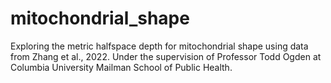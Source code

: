 # mitochondrial_shape
Exploring the metric halfspace depth for mitochondrial shape using data from Zhang et al., 2022. Under the supervision of Professor Todd Ogden at Columbia University Mailman School of Public Health.
